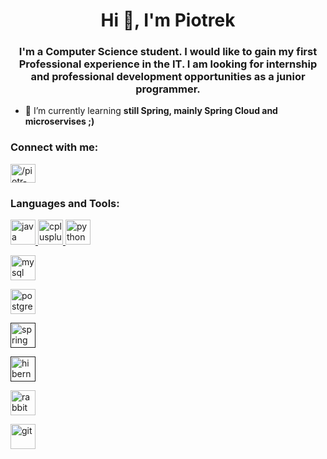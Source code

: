 <h1 align="center">Hi 👋, I'm Piotrek</h1>
<h3 align="center">I'm a Computer Science student. I would like to gain my first Professional experience in the IT. I am looking for internship and professional development opportunities as a junior programmer.</h3>

- 🌱 I’m currently learning **still Spring, mainly Spring Cloud and microservises ;)**

<p align="left">
<h3 align="left">Connect with me:</h3>
<a href="https://linkedin.com/in//piotr-matuszewski-756337189/" target="blank"><img align="center" src="https://cdn.jsdelivr.net/npm/simple-icons@3.0.1/icons/linkedin.svg" alt="/piotr-matuszewski-756337189/" height="30" width="40" /></a>
</p>

<h3 align="left">Languages and Tools:</h3>

<p align="left"> 
  
   <a href="https://www.java.com" target="_blank"> <img src="https://devicons.github.io/devicon/devicon.git/icons/java/java-original-wordmark.svg" alt="java" width="40" height="40"/> </a> <a href="https://www.w3schools.com/cpp/" target="_blank"> <img src="https://devicons.github.io/devicon/devicon.git/icons/cplusplus/cplusplus-original.svg" alt="cplusplus" width="40" height="40"/> </a> <a href="https://www.python.org" target="_blank"> <img src="https://devicons.github.io/devicon/devicon.git/icons/python/python-original.svg" alt="python" width="40" height="40"/> </a> 
  

  
  <a href="https://www.mysql.com/" target="_blank"> <img src="https://devicons.github.io/devicon/devicon.git/icons/mysql/mysql-original-wordmark.svg" alt="mysql" width="40" height="40"/> </a> 
  
  <a href="https://www.postgresql.org" target="_blank"> <img src="https://devicons.github.io/devicon/devicon.git/icons/postgresql/postgresql-original-wordmark.svg" alt="postgresql" width="40" height="40"/> </a> 
  

   
 <a href="" target="_blank"> <img src="https://www.vectorlogo.zone/logos/springio/springio-icon.svg" alt="spring" width="40" height="40"/> </a>
 
 <a href="" target="_blank"> <img src="https://www.vectorlogo.zone/logos/hibernate/hibernate-icon.svg" alt="hibernate" width="40" height="40"/> </a> 
 
   <a href="https://www.rabbitmq.com" target="_blank"> <img src="https://www.vectorlogo.zone/logos/rabbitmq/rabbitmq-icon.svg" alt="rabbitMQ" width="40" height="40"/> </a> 
  
  
  
 
  <a href="https://git-scm.com/" target="_blank"> <img src="https://www.vectorlogo.zone/logos/git-scm/git-scm-icon.svg" alt="git" width="40" height="40"/> </a> 
</p>


